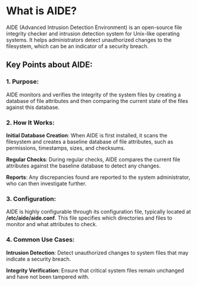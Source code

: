 # What is AIDE?
AIDE (Advanced Intrusion Detection Environment) is an open-source file integrity checker and intrusion detection system for Unix-like operating systems. It helps administrators detect unauthorized changes to the filesystem, which can be an indicator of a security breach.

## Key Points about AIDE:
### 1. Purpose:

AIDE monitors and verifies the integrity of the system files by creating a database of file attributes and then comparing the current state of the files against this database.

### 2. How It Works:

**Initial Database Creation**: When AIDE is first installed, it scans the filesystem and creates a baseline database of file attributes, such as permissions, timestamps, sizes, and checksums.

**Regular Checks**: During regular checks, AIDE compares the current file attributes against the baseline database to detect any changes.

**Reports**: Any discrepancies found are reported to the system administrator, who can then investigate further.

### 3. Configuration:

AIDE is highly configurable through its configuration file, typically located at **/etc/aide/aide.conf**. This file specifies which directories and files to monitor and what attributes to check.

### 4. Common Use Cases:

**Intrusion Detection**: Detect unauthorized changes to system files that may indicate a security breach.

**Integrity Verification**: Ensure that critical system files remain unchanged and have not been tampered with.
